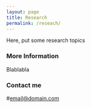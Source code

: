 ```yaml
---
layout: page
title: Research
permalink: /reseach/
---
```


Here, put some research topics

### More Information

Blablabla

### Contact me

#[email@domain.com](mailto:email@domain.com)